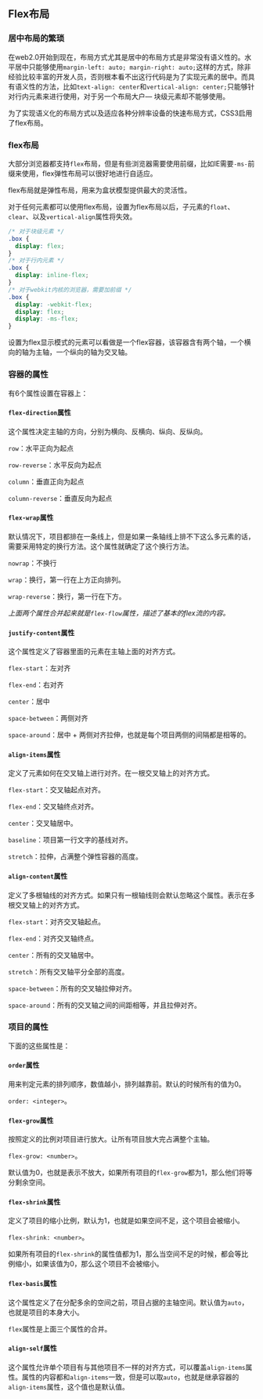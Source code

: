 ## Flex布局

### 居中布局的繁琐

在web2.0开始到现在，布局方式尤其是居中的布局方式是非常没有语义性的。水平居中只能够使用`margin-left: auto; margin-right: auto;`这样的方式，除非经验比较丰富的开发人员，否则根本看不出这行代码是为了实现元素的居中。而具有语义性的方法，比如`text-align: center`和`vertical-align: center;`只能够针对行内元素来进行使用，对于另一个布局大户— 块级元素却不能够使用。

为了实现语义化的布局方式以及适应各种分辨率设备的快速布局方式，CSS3启用了flex布局。

### flex布局

大部分浏览器都支持`flex`布局，但是有些浏览器需要使用前缀，比如IE需要`-ms-`前缀来使用，flex弹性布局可以很好地进行自适应。

flex布局就是弹性布局，用来为盒状模型提供最大的灵活性。

对于任何元素都可以使用flex布局，设置为flex布局以后，子元素的`float`、`clear`、以及`vertical-align`属性将失效。

```css
/* 对于块级元素 */
.box {
  display: flex;
}
/* 对于行内元素 */
.box {
  display: inline-flex;
}
/* 对于webkit内核的浏览器，需要加前缀 */
.box {
  display: -webkit-flex;
  display: flex;
  display: -ms-flex;
}
```

设置为flex显示模式的元素可以看做是一个flex容器，该容器含有两个轴，一个横向的轴为主轴，一个纵向的轴为交叉轴。

### 容器的属性

有6个属性设置在容器上：

#### `flex-direction`属性

这个属性决定主轴的方向，分别为横向、反横向、纵向、反纵向。

`row`：水平正向为起点

`row-reverse`：水平反向为起点

`column`：垂直正向为起点

`column-reverse`：垂直反向为起点

#### `flex-wrap`属性

默认情况下，项目都排在一条线上，但是如果一条轴线上排不下这么多元素的话，需要采用特定的换行方法。这个属性就确定了这个换行方法。

`nowrap`：不换行

`wrap`：换行，第一行在上方正向排列。

`wrap-reverse`：换行，第一行在下方。

*上面两个属性合并起来就是`flex-flow`属性，描述了基本的flex流的内容。*

#### `justify-content`属性

这个属性定义了容器里面的元素在主轴上面的对齐方式。

`flex-start`：左对齐

`flex-end`：右对齐

`center`：居中

`space-between`：两侧对齐

`space-around`：居中 + 两侧对齐拉伸，也就是每个项目两侧的间隔都是相等的。

#### `align-items`属性

定义了元素如何在交叉轴上进行对齐。在一根交叉轴上的对齐方式。

`flex-start`：交叉轴起点对齐。

`flex-end`：交叉轴终点对齐。

`center`：交叉轴居中。

`baseline`：项目第一行文字的基线对齐。

`stretch`：拉伸，占满整个弹性容器的高度。

#### `align-content`属性

定义了多根轴线的对齐方式。如果只有一根轴线则会默认忽略这个属性。表示在多根交叉轴上的对齐方式。

`flex-start`：对齐交叉轴起点。

`flex-end`：对齐交叉轴终点。

`center`：所有的交叉轴居中。

`stretch`：所有交叉轴平分全部的高度。

`space-between`：所有的交叉轴拉伸对齐。

`space-around`：所有的交叉轴之间的间距相等，并且拉伸对齐。

### 项目的属性

下面的这些属性是：

#### `order`属性

用来判定元素的排列顺序，数值越小，排列越靠前。默认的时候所有的值为0。

`order: <integer>`。

#### `flex-grow`属性

按照定义的比例对项目进行放大。让所有项目放大完占满整个主轴。

`flex-grow: <number>`。

默认值为0，也就是表示不放大，如果所有项目的`flex-grow`都为1，那么他们将等分剩余空间。

#### `flex-shrink`属性

定义了项目的缩小比例，默认为1，也就是如果空间不足，这个项目会被缩小。 

`flex-shrink: <number>`。

如果所有项目的`flex-shrink`的属性值都为1，那么当空间不足的时候，都会等比例缩小，如果该值为0，那么这个项目不会被缩小。

#### `flex-basis`属性

这个属性定义了在分配多余的空间之前，项目占据的主轴空间。默认值为`auto`，也就是项目的本身大小。

`flex`属性是上面三个属性的合并。

#### `align-self`属性

这个属性允许单个项目有与其他项目不一样的对齐方式，可以覆盖`align-items`属性。属性的内容都和`align-items`一致，但是可以取`auto`，也就是继承容器的`align-items`属性，这个值也是默认值。